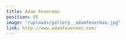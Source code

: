 ```yaml
---
title: Adam Feuerman
position: 55
image: "/uploads/gallery__adamfeuerman.jpg"
link: http://www.adamfeuerman.com/
---
```



